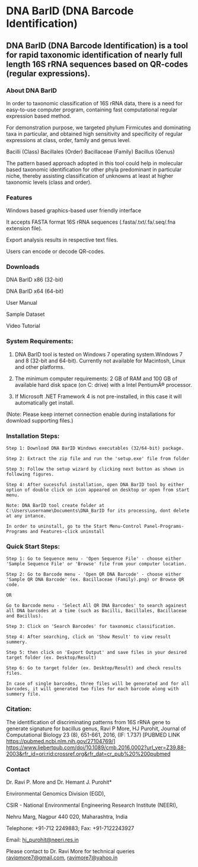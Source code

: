 # DNA BarID (DNA Barcode Identification)

## DNA BarID (DNA Barcode Identification) is a tool for rapid taxonomic identification of nearly full length 16S rRNA sequences based on QR-codes (regular expressions). 

### About DNA BarID
In order to taxonomic classification of 16S rRNA data, there is a need for easy-to-use computer program, containing fast computational regular expression based method.

For demonstration purpose, we targeted phylum Firmicutes and dominating taxa in particular, and obtained high sensitivity and specificity of regular expressions at class, order, family and genus level.

Bacilli (Class)
Bacillales (Order)
Bacillaceae (Family)
Bacillus (Genus)

The pattern based approach adopted in this tool could help in molecular based taxonomic identification for other phyla predominant in particular niche, thereby assisting classification of unknowns at least at higher taxonomic levels (class and order).

### Features
Windows based graphics-based user friendly interface

It accepts FASTA format 16S rRNA sequences (.fasta/.txt/.fa/.seq/.fna extension file).

Export analysis results in respective text files.

Users can encode or decode QR-codes.

### Downloads

DNA BarID x86 (32-bit)

DNA BarID x64 (64-bit)

User Manual

Sample Dataset

Video Tutorial

### System Requirements:

1. DNA BarID tool is tested on Windows 7 operating system.Windows 7 and 8 (32-bit and 64-bit). 
Currently not available for Macintosh, Linux and other platforms. 

2. The minimum computer requirements: 2 GB of RAM and 100 GB of available hard disk space (on C: drive) with a Intel PentiumÂ® processor.

3. If Microsoft .NET Framework 4 is not pre-installed, in this case it will automatically get install.

(Note: Please keep internet connection enable during installations for download supporting files.)

### Installation Steps:
```
Step 1: Download DNA BarID Windows executables (32/64-bit) package.

Step 2: Extract the zip file and run the 'setup.exe' file from folder

Step 3: Follow the setup wizard by clicking next button as shown in following figures.

Step 4: After sucessful installation, open DNA BarID tool by either option of double click on icon appeared on desktop or open from start menu.

Note: DNA BarID tool create folder at C:\Users\username\Documents\DNA_BarID for its processing, dont delete at any intance.

In order to uninstall, go to the Start Menu-Control Panel-Programs-Programs and Features-click uninstall

```

### Quick Start Steps:

```
Step 1: Go to Sequence menu - 'Open Sequence File' - choose either 'Sample Sequence File' or 'Browse' file from your computer location.

Step 2: Go to Barcode menu - 'Open QR DNA Barcode' - choose either 'Sample QR DNA Barcode' (ex. Bacillaceae (Family).png) or Browse QR code.

OR

Go to Barcode menu - 'Select All QR DNA Barcodes' to search againest all DNA barcodes at a time (such as Bacilli, Bacillales, Bacillaceae and Bacillus).

Step 3: Click on 'Search Barcodes' for taxonomic classification.

Step 4: After searching, click on 'Show Result' to view result summery.

Step 5: then click on 'Export Output' and save files in your desired target folder (ex. Desktop/Result)

Step 6: Go to target folder (ex. Desktop/Result) and check results files.

In case of single barcodes, three files will be generated and for all barcodes, it will generated two files for each barcode along with summery file.

```

### Citation:
The identification of discriminating patterns from 16S rRNA gene to generate signature for bacillus genus, Ravi P More, HJ Purohit, Journal of Computational Biology 23 (8), 651-661, 2016, (IF: 1.737) 
[PUBMED LINK https://pubmed.ncbi.nlm.nih.gov/27104769/]
https://www.liebertpub.com/doi/10.1089/cmb.2016.0002?url_ver=Z39.88-2003&rfr_id=ori:rid:crossref.org&rfr_dat=cr_pub%20%200pubmed

### Contact

Dr. Ravi P. More and Dr. Hemant J. Purohit*

Environmental Genomics Division (EGD),

CSIR - National Environmental Engineering Research Institute (NEERI),

Nehru Marg, Nagpur 440 020, Maharashtra, India

Telephone: +91-712 2249883; Fax: +91-7122243927

Email: hj_purohit@neeri.res.in

Please contact to Dr. Ravi More for technical queries ravipmore7@gmail.com, ravimore7@yahoo.in



